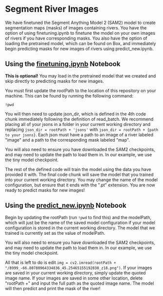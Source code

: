# Segment River Images
We have finetuned the Segment Anything Model 2 \(SAM2\) model to create segmentation maps \(masks\) of images containing rivers. You have the option of using finetuning.ipynb to finetune the model on your own images of rivers if you have corresponding masks. You also have the option of loading the pretrained model, which can be found on Box, and immediately begin predicting masks for new images of rivers using predict_new.ipynb.

## Using the [finetuning.ipynb](finetuning.ipynb) Notebook
**This is optional!** You may load in the pretrained model that we created and skip directly to predicting masks for new images.

You must first update the rootPath to the location of this repository on your machine. This can be found by running the following command:

```
!pwd
```

You will then need to update json_dir, which is defined in the 4th code chunk immediately following the definition of read_batch. We recommend placing all of your jsons in a folder in your current working directory and replacing `json_dir = rootPath + 'jsons'` with `json_dir = rootPath + {path to your jsons}`. Each json must have a path to an image of a river labeled "image" and a path to the corresponding mask labeled "map".

You will also need to ensure you have downloaded the SAM2 checkpoints, and may need to update the path to load them in. In our example, we use the tiny model checkpoint.

The rest of the defined code will train the model using the data you have provided it with. The final code chunk will save the model that you trained into your current working directory. You may change the name of the model configuration, but ensure that it ends with the ".pt" extension. You are now ready to predict masks for new images!

## Using the [predict_new.ipynb](predict_new.ipynb) Notebook
Begin by updating the rootPath \(run `!pwd` to find this\) and the modelPath, which will just be the name of the saved model configuration if your model configuration is stored in the current working directory. The model that we trained is currently set as the value of modelPath.

You will also need to ensure you have downloaded the SAM2 checkpoints, and may need to update the path to load them in. In our example, we use the tiny model checkpoint.

All that is left to do is edit `img = cv2.imread(rootPath + "/8999_-66.80780964334836_45.25465155192838_z18.png")`. If your images are saved in your current working directory, simply update the quoted image name. If your images are saved in some other location, delete "rootPath +" and input the full path as the quoted image name. The model will then predict and print the mask of the river!